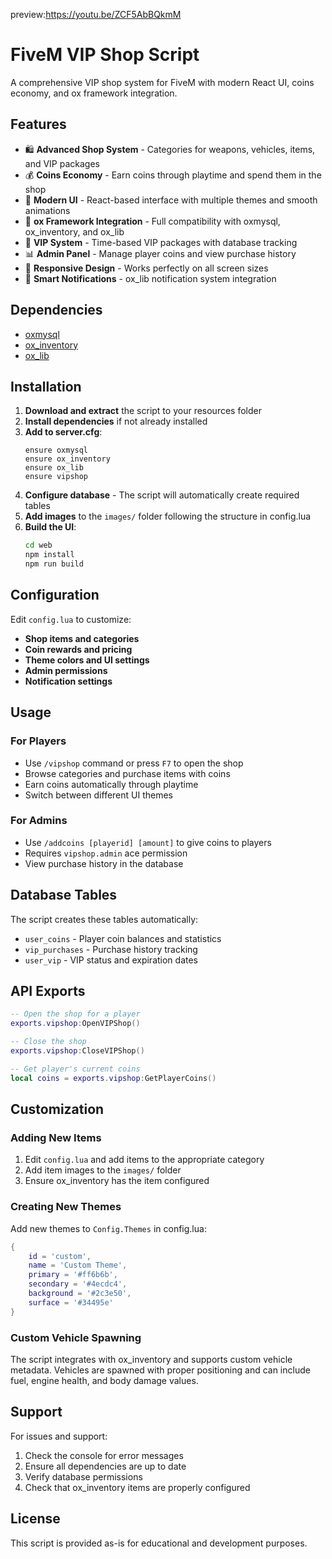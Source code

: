 preview:https://youtu.be/ZCF5AbBQkmM

# FiveM VIP Shop Script

A comprehensive VIP shop system for FiveM with modern React UI, coins economy, and ox framework integration.

## Features

- 🛍️ **Advanced Shop System** - Categories for weapons, vehicles, items, and VIP packages
- 💰 **Coins Economy** - Earn coins through playtime and spend them in the shop
- 🎨 **Modern UI** - React-based interface with multiple themes and smooth animations
- 🔧 **ox Framework Integration** - Full compatibility with oxmysql, ox_inventory, and ox_lib
- 👑 **VIP System** - Time-based VIP packages with database tracking
- 📊 **Admin Panel** - Manage player coins and view purchase history
- 🎯 **Responsive Design** - Works perfectly on all screen sizes
- 🔔 **Smart Notifications** - ox_lib notification system integration

## Dependencies

- [oxmysql](https://github.com/overextended/oxmysql)
- [ox_inventory](https://github.com/overextended/ox_inventory)
- [ox_lib](https://github.com/overextended/ox_lib)

## Installation

1. **Download and extract** the script to your resources folder
2. **Install dependencies** if not already installed
3. **Add to server.cfg**:
   ```
   ensure oxmysql
   ensure ox_inventory
   ensure ox_lib
   ensure vipshop
   ```
4. **Configure database** - The script will automatically create required tables
5. **Add images** to the `images/` folder following the structure in config.lua
6. **Build the UI**:
   ```bash
   cd web
   npm install
   npm run build
   ```

## Configuration

Edit `config.lua` to customize:

- **Shop items and categories**
- **Coin rewards and pricing**
- **Theme colors and UI settings**
- **Admin permissions**
- **Notification settings**

## Usage

### For Players
- Use `/vipshop` command or press `F7` to open the shop
- Browse categories and purchase items with coins
- Earn coins automatically through playtime
- Switch between different UI themes

### For Admins
- Use `/addcoins [playerid] [amount]` to give coins to players
- Requires `vipshop.admin` ace permission
- View purchase history in the database

## Database Tables

The script creates these tables automatically:

- `user_coins` - Player coin balances and statistics
- `vip_purchases` - Purchase history tracking
- `user_vip` - VIP status and expiration dates

## API Exports

```lua
-- Open the shop for a player
exports.vipshop:OpenVIPShop()

-- Close the shop
exports.vipshop:CloseVIPShop()

-- Get player's current coins
local coins = exports.vipshop:GetPlayerCoins()
```

## Customization

### Adding New Items

1. Edit `config.lua` and add items to the appropriate category
2. Add item images to the `images/` folder
3. Ensure ox_inventory has the item configured

### Creating New Themes

Add new themes to `Config.Themes` in config.lua:

```lua
{
    id = 'custom',
    name = 'Custom Theme',
    primary = '#ff6b6b',
    secondary = '#4ecdc4',
    background = '#2c3e50',
    surface = '#34495e'
}
```

### Custom Vehicle Spawning

The script integrates with ox_inventory and supports custom vehicle metadata. Vehicles are spawned with proper positioning and can include fuel, engine health, and body damage values.

## Support

For issues and support:
1. Check the console for error messages
2. Ensure all dependencies are up to date
3. Verify database permissions
4. Check that ox_inventory items are properly configured

## License

This script is provided as-is for educational and development purposes.
